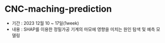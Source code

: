 # CNC-maching-prediction

* 기간 : 2023 12월 10 ~ 17일(1week)
* 내용 : SHAP를 이용한 정밀가공 기계의 마모에 영향을 미치는 원인 탐색 및 예측 모델링
